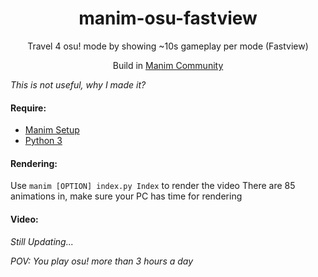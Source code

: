 <h1 align="center">manim-osu-fastview</h1>
<p align="center">Travel 4 osu! mode by showing ~10s gameplay per mode (Fastview)</p>
<p align="center">Build in <a href="https://github.com/ManimCommunity/manim">Manim Community</a></p>

*This is not useful, why I made it?*

#### Require: 

- [Manim Setup](https://docs.manim.community/en/stable/installation.html)
- [Python 3](https://www.python.org/)
	
#### Rendering:
Use `manim [OPTION] index.py Index` to render the video
There are 85 animations in, make sure your PC has time for rendering
#### Video:

*Still Updating...*


*POV: You play osu! more than 3 hours a day*
